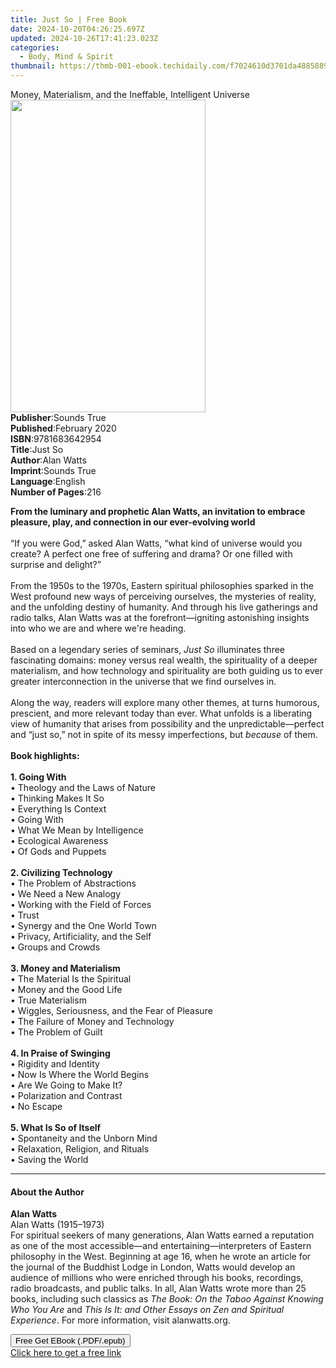 ```yaml
---
title: Just So | Free Book
date: 2024-10-20T04:26:25.697Z
updated: 2024-10-26T17:41:23.023Z
categories:
  - Body, Mind & Spirit
thumbnail: https://thmb-001-ebook.techidaily.com/f7024610d3701da4885889d397d86772cc2f8500b6985ff25149a3db0d052672.jpg
---
```

<main id="book-container">
  <div class="flex flex-col">
    <div class="book-brief flex-1 py-6 px-4 sm:p-6 md:py-10 md:px-8">
      <!-- brief-->
      <div class="book-brief-main">
        Money, Materialism, and the Ineffable, Intelligent Universe
      </div>
    </div>
    <div
      class="book-meta-info flex-1 grid gap-4 col-start-1 col-end-3 row-start-1 sm:mb-6 sm:grid-cols-4 lg:gap-6 lg:col-start-2 lg:row-end-6 lg:row-span-6 lg:mb-0"
    >
      <div
        class="book-meta-info-left place-content-center mt-4 p-4 text-sm leading-6 col-start-2 col-span-2 dark:text-slate-400"
      >
        <img
          class="w-full h-500 object-cover rounded-lg sm:h-255 sm:col-span-2 lg:col-span-full"
          src="https://img-001-ebook.techidaily.com/57145782b466134b79bfb10676fc4fce302aff32534616e21844376258ffd18f.jpg"
          alt=""
          width="312"
          height="500"
        />
      </div>
      <div
        class="book-meta-info-right mt-2 col-start-1 row-start-2 col-span-3 self-center"
      >
        <!-- meta data  -->
        <div class="flex flex-col px-4 md:px-8">
          <div class="flex-1">
            <strong>Publisher</strong>:<span class="px-2">Sounds True</span>
          </div>
          <div class="flex-1">
            <strong>Published</strong>:<span class="px-2">February 2020</span>
          </div>
          <div class="flex-1">
            <strong>ISBN</strong>:<span class="px-2">9781683642954</span>
          </div>
          <div class="flex-1">
            <strong>Title</strong>:<span class="px-2">Just So</span>
          </div>
          <div class="flex-1">
            <strong>Author</strong>:<span class="px-2">Alan Watts</span>
          </div>
          <div class="flex-1">
            <strong>Imprint</strong>:<span class="px-2">Sounds True</span>
          </div>
          <div class="flex-1">
            <strong>Language</strong>:<span class="px-2">English</span>
          </div>
          <div class="flex-1">
            <strong>Number of Pages</strong>:<span class="px-2">216</span>
          </div>
        </div>
      </div>
    </div>
    <div class="book-description flex-1 py-6 px-4 sm:p-6 md:py-10 md:px-8">
      <div class="book-description-main">
        <div accordion-content="" id="description">
          <p>
            <b
              >From the luminary and prophetic Alan Watts, an invitation to
              embrace pleasure, play, and connection in our ever-evolving
              world</b
            ><br /><br />“If you were God,” asked Alan Watts, “what kind of
            universe would you create? A perfect one free of suffering and
            drama? Or one filled with surprise and delight?”<br /><br />From the
            1950s to the 1970s, Eastern spiritual philosophies sparked in the
            West profound new ways of perceiving ourselves, the mysteries of
            reality, and the unfolding destiny of humanity. And through his live
            gatherings and radio talks, Alan Watts was at the forefront—igniting
            astonishing insights into who we are and where we're heading.<br /><br />Based
            on a legendary series of seminars, <i>Just So</i> illuminates three
            fascinating domains: money versus real wealth, the spirituality of a
            deeper materialism, and how technology and spirituality are both
            guiding us to ever greater interconnection in the universe that we
            find ourselves in.<br /><br />Along the way, readers will explore
            many other themes, at turns humorous, prescient, and more relevant
            today than ever. What unfolds is a liberating view of humanity that
            arises from possibility and the unpredictable—perfect and “just so,”
            not in spite of its messy imperfections, but <i>because </i>of
            them.<br /><br /><b>Book highlights:</b><br /><br /><b
              >1. Going With<br /></b
            >• Theology and the Laws of Nature<br />• Thinking Makes It So<br />•
            Everything Is Context<br />• Going With<br />• What We Mean by
            Intelligence<br />• Ecological Awareness<br />• Of Gods and
            Puppets<br /><br /><b>2. Civilizing Technology</b><br />• The
            Problem of Abstractions<br />• We Need a New Analogy<br />• Working
            with the Field of Forces<br />• Trust<br />• Synergy and the One
            World Town<br />• Privacy, Artificiality, and the Self<br />• Groups
            and Crowds<br /><br /><b>3. Money and Materialism</b><br />• The
            Material Is the Spiritual<br />• Money and the Good Life<br />• True
            Materialism<br />• Wiggles, Seriousness, and the Fear of Pleasure<br />•
            The Failure of Money and Technology<br />• The Problem of Guilt<br /><br /><b
              >4. In Praise of Swinging</b
            ><br />• Rigidity and Identity<br />• Now Is Where the World
            Begins<br />• Are We Going to Make It?<br />• Polarization and
            Contrast<br />• No Escape<br /><br /><b>5. What Is So of Itself</b
            ><br />• Spontaneity and the Unborn Mind<br />• Relaxation,
            Religion, and Rituals<br />• Saving the World
          </p>
        </div>
        <div class="accordion-fader"></div>
      </div>
    </div>
    <div class="book-excerpts flex-1 py-6 px-4 sm:p-6 md:py-10 md:px-8">
      <!-- excerpts-->
      <div class="book-excerpts-main">
        <hr />
        <h4 class="placeholder placeholder-heading">
          <span>About the Author</span>
        </h4>
        <p></p>
        <p>
          <b>Alan Watts</b><br />Alan Watts (1915–1973)<br />For spiritual
          seekers of many generations, Alan Watts earned a reputation as one of
          the most accessible—and entertaining—interpreters of Eastern
          philosophy in the West. Beginning at age 16, when he wrote an article
          for the journal of the Buddhist Lodge in London, Watts would develop
          an audience of millions who were enriched through his books,
          recordings, radio broadcasts, and public talks. In all, Alan Watts
          wrote more than 25 books, including such classics as
          <i>The Book: On the Taboo Against Knowing Who You Are</i> and
          <i>This Is It: and Other Essays on Zen and Spiritual Experience</i>.
          For more information, visit alanwatts.org.
        </p>
        <p></p>
      </div>
    </div>
    <div
      class="book-about-author flex-1 py-6 px-4 sm:p-6 md:py-10 md:px-8"
    ></div>
    <div class="book-free-get flex-1 py-6 px-4 sm:p-6 md:py-10 md:px-8">
      <button
        id="btn-free-get"
        class="bg-blue-500 hover:bg-blue-700 text-white font-bold py-2 px-4 rounded"
      >
        Free Get EBook (.PDF/.epub)
      </button>
      <div id="countdown-display" class="px-2 text-lg mt-2"></div>
      <a
        id="free-link"
        class="hidden bg-blue-500 hover:bg-blue-700 text-white font-bold py-2 px-4 rounded"
        href="https://www.ebooks.com/en-us/book/210761578/just-so/alan-watts/"
        target="_blank"
        >Click here to get a free link</a
      >
    </div>
    <script>
      let countdownTime = 0;
      let countdownInterval = null;
      document
        .getElementById('btn-free-get')
        .addEventListener('click', startCountdown);
      function startCountdown() {
        countdownTime = new Date().getTime() + 60000 * 3;
        countdownInterval = setInterval(updateCountdown, 1000);
        document.getElementById('btn-free-get').disabled = true;
        document
          .getElementById('btn-free-get')
          .classList.add('bg-gray-500', 'cursor-not-allowed');
      }
      function updateCountdown() {
        let currentTime = new Date().getTime();
        let timeLeft = countdownTime - currentTime;
        let secondsLeft = Math.floor(timeLeft / 1000);
        document.getElementById('countdown-display').innerHTML =
          `Remaining time: ${secondsLeft} seconds.`;
        if (secondsLeft <= 0) {
          clearInterval(countdownInterval);
          document.getElementById('btn-free-get').classList.add('hidden');
          document.getElementById('free-link').classList.remove('hidden');
          document.getElementById('countdown-display').innerHTML = '';
        }
      }
    </script>
  </div>
</main>

<ins class="adsbygoogle"
      style="display:block"
      data-ad-client="ca-pub-7571918770474297"
      data-ad-slot="8358498916"
      data-ad-format="auto"
      data-full-width-responsive="true"></ins>
    